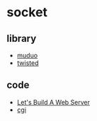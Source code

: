 ﻿# socket

## library

- [muduo](https://github.com/gaoxinge/network/tree/master/socket/library/muduo)
- [twisted](https://github.com/gaoxinge/network/tree/master/socket/library/twisted)

## code

- [Let's Build A Web Server](https://github.com/gaoxinge/network/tree/master/socket/code/Let's%20Build%20A%20Web%20Server)
- [cgi](https://github.com/gaoxinge/network/tree/master/socket/code/cgi)
